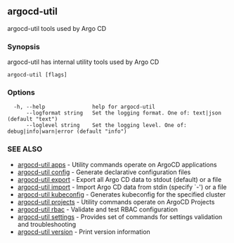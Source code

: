 ## argocd-util

argocd-util tools used by Argo CD

### Synopsis

argocd-util has internal utility tools used by Argo CD

```
argocd-util [flags]
```

### Options

```
  -h, --help               help for argocd-util
      --logformat string   Set the logging format. One of: text|json (default "text")
      --loglevel string    Set the logging level. One of: debug|info|warn|error (default "info")
```

### SEE ALSO

* [argocd-util apps](argocd-util_apps.md)	 - Utility commands operate on ArgoCD applications
* [argocd-util config](argocd-util_config.md)	 - Generate declarative configuration files
* [argocd-util export](argocd-util_export.md)	 - Export all Argo CD data to stdout (default) or a file
* [argocd-util import](argocd-util_import.md)	 - Import Argo CD data from stdin (specify `-') or a file
* [argocd-util kubeconfig](argocd-util_kubeconfig.md)	 - Generates kubeconfig for the specified cluster
* [argocd-util projects](argocd-util_projects.md)	 - Utility commands operate on ArgoCD Projects
* [argocd-util rbac](argocd-util_rbac.md)	 - Validate and test RBAC configuration
* [argocd-util settings](argocd-util_settings.md)	 - Provides set of commands for settings validation and troubleshooting
* [argocd-util version](argocd-util_version.md)	 - Print version information


